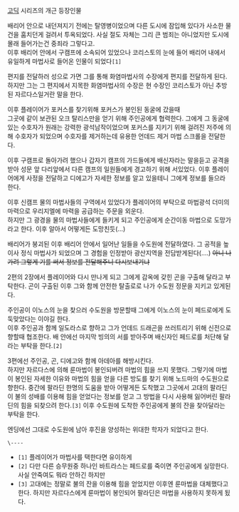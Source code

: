 [고딕](%EA%B3%A0%EB%94%95.md) 시리즈의 개근 등장인물

배리어 안으로 내던져지기 전에는 탈영병이었으며 다른 도시에 잠입해 있다가 사소한 물건을 훔치던게 걸려서 투옥되었다. 사실 절도 자체는 그리
큰 범죄는 아니었지만 도시에 몰래 들어가는건 중죄라 그렇다고.  
이후 배리어 안에서 구캠프에 소속되어 있었으나 코리스토의 눈에 들어 배리어 내에서 유일하게 마법사로 들어온 인물이 되었다`[1]`

편지를 전달하러 성으로 가면 그를 통해 화염마법사의 수장에게 편지를 전달하게 된다. 하지만 그는 그 편지에서 지목한 화염마법사의 수장은 현
수장인 코리스토가 아닌 추방된 자르다스일거란 말을 한다.

이후 플레이어가 포커스를 찾기위해 포커스가 봉인된 동굴에 갔을때  
그곳에 같이 보관된 오크 탈리스만을 얻기 위해 주인공에게 협력한다. 그에게 그 동굴에 있는 수호자가 원래는 강력한 광석남작이었으며 포커스를
지키기 위해 걸려진 저주에 의해 수호자가 되었으며 수호자를 제거하는데 유용한 언데드 제거 마법 스크롤을 전달한다.

이후 구캠프로 돌아가려 했으나 갑자기 캠프의 가드들에게 배신자라는 말을듣고 공격을 받아 성문 앞 다리앞에서 다른 캠프의 일원들에게 경고하기
위해 서있었다. 이후 플레이어에게 사정을 전달하고 디에고가 자세한 정보를 알고 있을테니 그에게 정보를 들으라 한다.

이후 신캠프 물의 마법사들의 구역에서 있었다가 플레이어의 부탁으로 마법광석 더미의 마력으로 우리지엘에 마력을 공급하는 주문을 외운다.  
하지만 그 광경을 물의 마법사들에게 들키게 되고 주인공에게 순간이동 마법으로 도망가라고 한다. 이후 알아서 어떻게든 도망친듯(...)

배리어가 붕괴된 이후 배리어 안에서 일어난 일들을 수도원에 전달하였다. 그 공적을 높이사 정식 마법사가 되었으며 그 경험을 인정받아
광산지역을 전담받게된다(....) <del>아니 나가려 그렇게 기를 써서 정보를 전달해주니 다시보내기냐</del>

2편의 2장에서 플레이어와 다시 만나게 되고 그에게 감옥에 갖힌 곤을 구출해 달라고 부탁한다. 곤이 구출된 이후 그와 함께 안전한 탈출로로
나가 수도원 정문을 지키고 있게된다.

주인공이 이노스의 눈을 찾으러 수도원을 방문할때 그에게 이노스의 눈이 페드로에게 도둑맞았다는 이야길 한다.  
이후 주인공과 함께 일도라스로 향하고 그가 언데드 드래곤을 쓰러트리기 위해 신전으로 향할때 협조한다. 배 안에선 마지막 빙의의 서를 받아주며
배신자인 페드로를 처단해 달라는 부탁을 한다.`[2]`

3편에선 주인공, 곤, 디에고와 함께 아데아를 해방시킨다.  
하지만 자르다스에 의해 룬마법이 봉인되버려 마법의 힘을 쓰지 못했다. 그렇기에 마법이 봉인된 자세한 이유와 마법의 힘을 얻을 다른 방도를
찾기 위해 노드마의 수도원으로 향한다. 중간에 팔라딘 한명의 도움을 받아 어떻게든 도착했고 그곳에서 고대의 팔라딘이 불의 성배를 이용해 힘을
얻었다는 정보를 얻고 그 방법을 다시 사용해 잃어버린 팔라딘의 힘을 되찾으려 한다.`[3]` 이후 수도원에 도착한 주인공에게 불의 잔을
찾아달라는 부탁을 한다.

엔딩에선 그대로 수도원에 남아 후진을 양성하는 위대한 학자가 되었다고 한다.

`\----`

  * `[1]` 플레이어가 마법사를 택한다면 유이하게
  * `[2]` 다만 다른 승무원중 하나인 바트라스는 페드로를 죽이면 주인공에게 실망한다. 사실 안죽여도 뭐라 안하긴 하지만
  * `[3]` 고대에는 정말로 불의 잔을 이용해 힘을 얻었지만 이후엔 룬마법을 대체했다고 한다. 하지만 자르다스에게 룬마법이 봉인되어 팔라딘은 마법을 사용하지 못하게 됬다.

